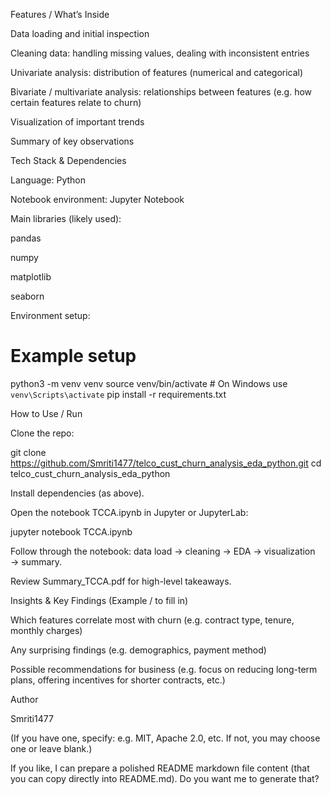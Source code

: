 Features / What’s Inside

Data loading and initial inspection

Cleaning data: handling missing values, dealing with inconsistent entries

Univariate analysis: distribution of features (numerical and categorical)

Bivariate / multivariate analysis: relationships between features (e.g. how certain features relate to churn)

Visualization of important trends

Summary of key observations

Tech Stack & Dependencies

Language: Python

Notebook environment: Jupyter Notebook

Main libraries (likely used):

pandas

numpy

matplotlib

seaborn

Environment setup:

# Example setup
python3 -m venv venv
source venv/bin/activate   # On Windows use `venv\Scripts\activate`
pip install -r requirements.txt

How to Use / Run

Clone the repo:

git clone https://github.com/Smriti1477/telco_cust_churn_analysis_eda_python.git
cd telco_cust_churn_analysis_eda_python


Install dependencies (as above).

Open the notebook TCCA.ipynb in Jupyter or JupyterLab:

jupyter notebook TCCA.ipynb


Follow through the notebook: data load → cleaning → EDA → visualization → summary.

Review Summary_TCCA.pdf for high-level takeaways.

Insights & Key Findings (Example / to fill in)

Which features correlate most with churn (e.g. contract type, tenure, monthly charges)

Any surprising findings (e.g. demographics, payment method)

Possible recommendations for business (e.g. focus on reducing long-term plans, offering incentives for shorter contracts, etc.)



Author

Smriti1477



(If you have one, specify: e.g. MIT, Apache 2.0, etc. If not, you may choose one or leave blank.)

If you like, I can prepare a polished README markdown file content (that you can copy directly into README.md). Do you want me to generate that?
